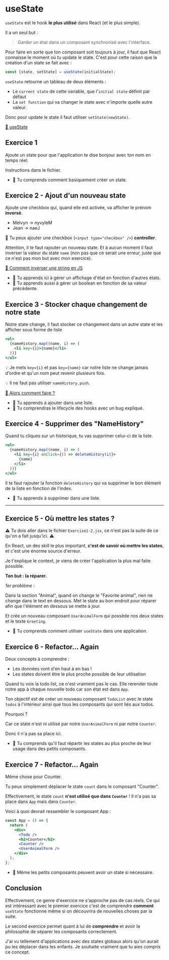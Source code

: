 # useState

`useState` est le hook **le plus utilisé** dans React (et le plus simple).

Il a un seul but :

> Garder un état dans un composant synchronisé avec l'interface.

Pour faire en sorte que ton composant soit toujours à jour, il faut que React
connaisse le moment où tu update le state. C'est pour cette raison que la création
d'un state se fait avec :

```js
const [state, setState] = useState(initialState);
```

`useState` retourne un tableau de deux éléments :

- Le `current state` de cette variable, que l'`initial state` définit par défaut
- La `set function` qui va changer le state avec n'importe quelle autre valeur.

Donc pour update le state il faut utiliser `setState(newState)`.

[📖 useState](https://beta.reactjs.org/apis/usestate)

## Exercice 1

Ajoute un state pour que l'application te dise bonjour avec ton nom en temps réel.

Instructions dans le fichier.

- 💌 Tu comprends comment basiquement créer un state.

## Exercice 2 - Ajout d'un nouveau state

Ajoute une checkbox qui, quand elle est activée, va afficher le prénom **inversé**.

- Melvyn -> nyvyleM
- Jean -> naeJ

🦁 Tu peux ajouter une checkbox (`<input type="checkbox" />`) **controller**.

Attention, il te faut rajouter un nouveau state.
Et à aucun moment il faut inverser la valeur du state `name` (non pas que ce serait
une erreur, juste que ce n'est pas mon but avec mon exercice).

[📖 Comment inverser une string en JS](https://www.youtube.com/watch?v=ygP1PMkDz0I)

- 💌 Tu apprends ici à gérer un affichage d'état en fonction d'autres états.
- 💌 Tu apprends aussi à gérer un boolean en fonction de sa valeur précédente.

## Exercice 3 - Stocker chaque changement de notre state

Notre state change, il faut stocker ce changement dans un autre state et les
afficher sous forme de liste

```jsx
<ul>
  {nameHistory.map((name, i) => (
    <li key={i}>{name}</li>
  ))}
</ul>
```

💡 Je mets `key={i}` et pas `key={name}` car notre liste ne change jamais d'ordre
et qu'un nom peut revenir plusieurs fois.

💡 Il ne faut pas utiliser `nameHistory.push`.

[📖 Alors comment faire ?](https://bobbyhadz.com/blog/react-push-to-state-array)

- 💌 Tu apprends à ajouter dans une liste.
- 💌 Tu comprendras le lifecycle des hooks avec un bug expliqué.

## Exercice 4 - Supprimer des "NameHistory"

Quand tu cliques sur un historique, tu vas supprimer celui-ci de la liste.

```jsx
<ul>
  {nameHistory.map((name, i) => (
    <li key={i} onClick={() => deleteHistory(i)}>
      {name}
    </li>
  ))}
</ul>
```

Il te faut rajouter la fonction `deleteHistory` qui va supprimer le bon élément
de la liste en fonction de l'index.

- 💌 Tu apprends à supprimer dans une liste.

---

## Exercice 5 - Où mettre les states ?

⚠️ Tu dois aller dans le fichier `Exercise1-2.jsx`, ce n'est pas la suite
de ce qu'on a fait jusqu'ici. ⚠️

En React, un des skill le plus important, **c'est de savoir où mettre les states**,
et c'est une énorme source d'erreur.

Je t'explique le context, je viens de créer l'application la plus
mal faite possible.

**Ton but : la réparer.**

_1er problème :_

Dans la section "Animal", quand on change le "Favorite animal", rien ne change
dans le text en dessous. Met le state au bon endroit pour réparer afin que l'élément
en dessous se mette à jour.

Et crée un nouveau composant `UserAnimalForm` qui possède nos deux states et le
texte `Greeting`.

- 💌 Tu comprends comment utiliser `useState` dans une application.

## Exercice 6 - Refactor... Again

Deux concepts à comprendre :

- Les données vont d'en haut à en bas !
- Les states doivent être le plus proche possible de leur utilisation

Quand tu vois la todo list, ce n'est vraiment pas le cas. Elle rerender
toute notre app à chaque nouvelle todo car son état est dans `App`.

Ton objectif est de créer un nouveau composant `TodoList` avec le state `todos`
à l'intérieur ainsi que tous les composants qui sont liés aux todos.

Pourquoi ?

Car ce state n'est ni utilisé par notre `UserAnimalForm` ni par
notre `Counter`.

Donc il n'a pas sa place ici.

- 💌 Tu comprends qu'il faut répartir les states au plus proche de leur
  usage dans des petits composants.

## Exercice 7 - Refactor... Again

Même chose pour Counter.

Tu peux simplement déplacer le state `count` dans le composant "Counter".

Effectivement, le state `count` **n'est utilisé que dans `Counter`** ! Il n'a
pas sa place dans `App` mais dans `Counter`.

Voici à quoi devrait ressembler le composant App :

```jsx
const App = () => {
  return (
    <div>
      <Todo />
      <h2>Counter</h2>
      <Counter />
      <UserAnimalForm />
    </div>
  );
};
```

- 💌 Même les petits composants peuvent avoir un state si nécessaire.

## Conclusion

Effectivement, ce genre d'exercice ne s'approche pas de cas réels. Ce qui est intéressant
avec le premier exercice c'est de comprendre **comment** `useState` fonctionne
même si on découvrira de nouvelles choses par la suite.

Le second exercice permet quant à lui de **comprendre** et avoir la philosophie de
séparer les composants correctement.

J'ai vu tellement d'applications avec des states globaux alors qu'on aurait pu les
déplacer dans les enfants. Je souhaite vraiment que tu aies compris ce concept.
